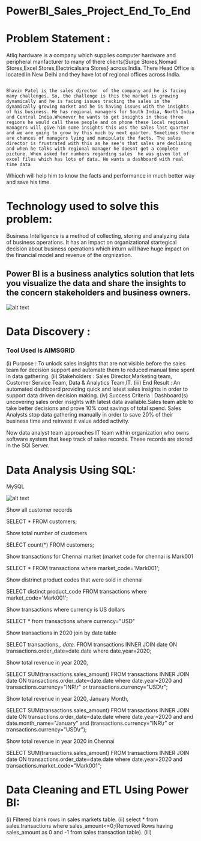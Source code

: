 # PowerBI_Sales_Project_End_To_End

# Problem Statement :

Atliq hardware is a company which supplies computer hardware and peripheral manfacturer to many of there clients{Surge Stores,Nomad Stores,Excel Stores,Electricalsara Stores} across India. There Head Office is located in New Delhi and they have lot of regional offices across India.
                                                                                              
                                                                                                      Bhavin Patel is the sales director  of the company and he is facing many challenges. So, the challenge is this the market is growing dynamically and he is facing issues tracking the sales in the dynamically growing market and he is having issues with the insights of his business. He has regional managers for South India, North India and Central India.Whenever he wants to get insights in these three regions he would call these people and on phone these local regional managers will give him some insights this was the sales last quarter and we are going to grow by this much by next quarter. Sometimes there are chances of managers lying and manipulate the facts. The sales director is frustrated with this as he see's that sales are declining and when he talks with regional manager he doesnt get a complete picture. When asked for numbers regarding sales  he was given lot of excel files which has lots of data. He wants a dashboard with real time data
Whicch will help him to know the facts and performance in much better way and save his time.                                                                                                    


# Technology used to solve this problem:

Business Intelligence is a  method of collecting, storing and analyzing data of business operations. It has an impact on organizational startegical decision about business operations which inturn will have huge impact on the financial model and revenue of the orgnization.

## Power BI is a business analytics solution that lets you visualize the data and share the insights to the concern stakeholders and business owners.

![alt text](https://www.kdatascience.com/wp-content/uploads/2019/08/Power-BI-Business-Intellgence-Reporting.jpg)


# Data Discovery :

### Tool Used Is AIMSGRID

(i) Purpose : To unlock sales insights that are not visible before the sales team for decision support and automate them to reduced manual time spent in data gathering.
(ii) Stakeholders : Sales Director,Marketing team, Customer Service Team, Data & Analytics Team,IT.
(iii) End Result : An automated dashboard providing quick and latest sales insights in order to support data driven decision making.
(iv) Success Criteria : Dashboard(s) uncovering sales order insights with latest data available.Sales team able to take better decisions and prove 10% cost savings of total spend. Sales Analysts stop data gathering manually in order to save 20% of their business time and reinvest it value added activity.


Now data analyst team approaches IT team within organization who owns software system that keep track of sales records. These records are stored in the SQl Server.

# Data Analysis Using SQL:

MySQL

![alt text](https://www.freepnglogos.com/uploads/logo-mysql-png/logo-mysql-mysql-logo-png-images-are-download-crazypng-21.png)

Show all customer records

SELECT * FROM customers;

Show total number of customers

SELECT count(*) FROM customers;

Show transactions for Chennai market (market code for chennai is Mark001

SELECT * FROM transactions where market_code='Mark001';

Show distrinct product codes that were sold in chennai

SELECT distinct product_code FROM transactions where market_code='Mark001';

Show transactions where currency is US dollars

SELECT * from transactions where currency="USD"

Show transactions in 2020 join by date table

SELECT transactions.*, date.* FROM transactions INNER JOIN date ON transactions.order_date=date.date where date.year=2020;

Show total revenue in year 2020,

SELECT SUM(transactions.sales_amount) FROM transactions INNER JOIN date ON transactions.order_date=date.date where date.year=2020 and transactions.currency="INR\r" or transactions.currency="USD\r";

Show total revenue in year 2020, January Month,

SELECT SUM(transactions.sales_amount) FROM transactions INNER JOIN date ON transactions.order_date=date.date where date.year=2020 and and date.month_name="January" and (transactions.currency="INR\r" or transactions.currency="USD\r");

Show total revenue in year 2020 in Chennai

SELECT SUM(transactions.sales_amount) FROM transactions INNER JOIN date ON transactions.order_date=date.date where date.year=2020 and transactions.market_code="Mark001";

# Data Cleaning and ETL Using Power BI:
(i) Filtered blank rows in sales markets table.
(ii) select * from sales.transactions  where sales_amount<=0;(Removed Rows having sales_amount as 0 and -1 from sales transaction table).
(iii) 
